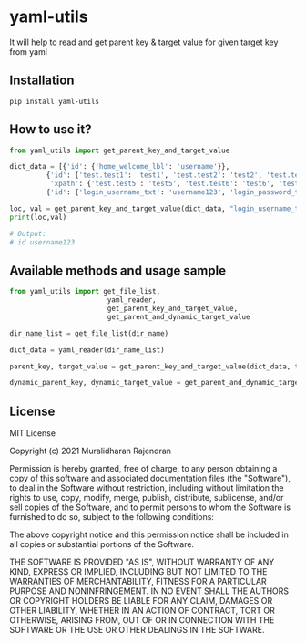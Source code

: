 # yaml-utils
It will help to read and get parent key & target value for given target key from yaml

## Installation
```pip install yaml-utils```

## How to use it?
```python
from yaml_utils import get_parent_key_and_target_value

dict_data = [{'id': {'home_welcome_lbl': 'username'}},
         {'id': {'test.test1': 'test1', 'test.test2': 'test2', 'test.test3': 'test3', 'test.test4': 'test4'},
          'xpath': {'test.test5': 'test5', 'test.test6': 'test6', 'test.test7': 'test7', 'test.test8': 'test8'}},
         {'id': {'login_username_txt': 'username123', 'login_password_txt': 'password'}}]

loc, val = get_parent_key_and_target_value(dict_data, "login_username_txt")
print(loc,val)

# Output:
# id username123
```

## Available methods and usage sample
```python
from yaml_utils import get_file_list,
                        yaml_reader,
                        get_parent_key_and_target_value,
                        get_parent_and_dynamic_target_value

dir_name_list = get_file_list(dir_name)

dict_data = yaml_reader(dir_name_list)

parent_key, target_value = get_parent_key_and_target_value(dict_data, tarket_key)

dynamic_parent_key, dynamic_target_value = get_parent_and_dynamic_target_value(dict_data, tarket_key, replace_list, replaceable_word="replace")

```

## License
MIT License

Copyright (c) 2021 Muralidharan Rajendran

Permission is hereby granted, free of charge, to any person obtaining a copy
of this software and associated documentation files (the "Software"), to deal
in the Software without restriction, including without limitation the rights
to use, copy, modify, merge, publish, distribute, sublicense, and/or sell
copies of the Software, and to permit persons to whom the Software is
furnished to do so, subject to the following conditions:

The above copyright notice and this permission notice shall be included in all
copies or substantial portions of the Software.

THE SOFTWARE IS PROVIDED "AS IS", WITHOUT WARRANTY OF ANY KIND, EXPRESS OR
IMPLIED, INCLUDING BUT NOT LIMITED TO THE WARRANTIES OF MERCHANTABILITY,
FITNESS FOR A PARTICULAR PURPOSE AND NONINFRINGEMENT. IN NO EVENT SHALL THE
AUTHORS OR COPYRIGHT HOLDERS BE LIABLE FOR ANY CLAIM, DAMAGES OR OTHER
LIABILITY, WHETHER IN AN ACTION OF CONTRACT, TORT OR OTHERWISE, ARISING FROM,
OUT OF OR IN CONNECTION WITH THE SOFTWARE OR THE USE OR OTHER DEALINGS IN THE
SOFTWARE.